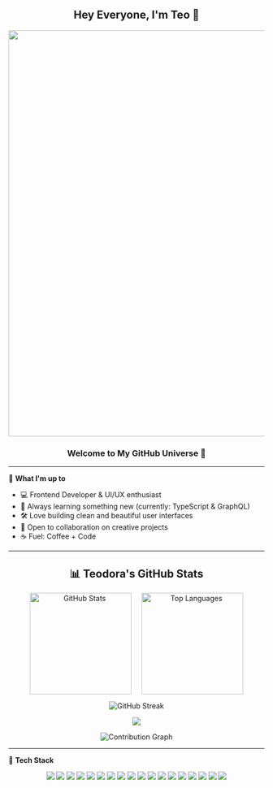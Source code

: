 <h2 align="center"> Hey Everyone, I'm Teo 👋</h2>

<p align="center">
  <img src="https://raw.githubusercontent.com/teoc34/teoc34/main/Pink%20Abstract%20and%20Typographic%20Food%20and%20Beverage%20Banner%20(2).png" width="800" />
</p>

<h3 align="center">Welcome to My GitHub Universe 🚀</h3>

---

🎯 **What I'm up to**
- 💻 Frontend Developer & UI/UX enthusiast
- 🌱 Always learning something new (currently: TypeScript & GraphQL)
- 🛠️ Love building clean and beautiful user interfaces
- 🤝 Open to collaboration on creative projects
- ☕ Fuel: Coffee + Code

---

<h2 align="center">📊 Teodora's GitHub Stats</h2>

<div align="center" style="display: flex; justify-content: center; gap: 20px;">
  
  <img src="https://github-readme-stats.vercel.app/api?username=teoc34&show_icons=true&theme=radical" alt="GitHub Stats" height="200"/>
  
  <img src="https://github-readme-stats.vercel.app/api/top-langs/?username=teoc34&layout=compact&theme=radical" alt="Top Languages" height="200"/>

</div>


<p align="center">
  <img src="https://streak-stats.demolab.com/?user=teoc34&theme=radical&border_radius=5" alt="GitHub Streak" />
</p>

<p align="center">
  <img src="https://github-profile-trophy.vercel.app/?username=teoc34&theme=radical&row=1&column=6" />
</p>

<p align="center">
  <img src="https://github-readme-activity-graph.vercel.app/graph?username=teoc34&theme=radical" alt="Contribution Graph" />
</p>

---

🧰 **Tech Stack**

<p align="center">
  <!-- Languages -->
  <img src="https://img.shields.io/badge/JavaScript-F7DF1E?style=for-the-badge&logo=javascript&logoColor=black" />
  <img src="https://img.shields.io/badge/TypeScript-3178C6?style=for-the-badge&logo=typescript&logoColor=white" />
  <img src="https://img.shields.io/badge/HTML5-E34F26?style=for-the-badge&logo=html5&logoColor=white" />
  <img src="https://img.shields.io/badge/CSS3-1572B6?style=for-the-badge&logo=css3&logoColor=white" />
  <img src="https://img.shields.io/badge/Python-3776AB?style=for-the-badge&logo=python&logoColor=white" />
  <img src="https://img.shields.io/badge/SQL-4479A1?style=for-the-badge&logo=postgresql&logoColor=white" />
  <img src="https://img.shields.io/badge/Java-007396?style=for-the-badge&logo=java&logoColor=white" />

  <!-- Frameworks -->
  <img src="https://img.shields.io/badge/React-61DAFB?style=for-the-badge&logo=react&logoColor=black" />
  <img src="https://img.shields.io/badge/Next.js-000000?style=for-the-badge&logo=nextdotjs&logoColor=white" />
  <img src="https://img.shields.io/badge/Node.js-339933?style=for-the-badge&logo=nodedotjs&logoColor=white" />
  <img src="https://img.shields.io/badge/Express-000000?style=for-the-badge&logo=express&logoColor=white" />

  <!-- Tools -->
  <img src="https://img.shields.io/badge/Git-F05032?style=for-the-badge&logo=git&logoColor=white" />
  <img src="https://img.shields.io/badge/GitHub-181717?style=for-the-badge&logo=github&logoColor=white" />
  <img src="https://img.shields.io/badge/VS%20Code-007ACC?style=for-the-badge&logo=visualstudiocode&logoColor=white" />
  <img src="https://img.shields.io/badge/Figma-F24E1E?style=for-the-badge&logo=figma&logoColor=white" />
  <img src="https://img.shields.io/badge/Postman-FF6C37?style=for-the-badge&logo=postman&logoColor=white" />
  <img src="https://img.shields.io/badge/Power%20BI-F2C811?style=for-the-badge&logo=powerbi&logoColor=black" />
  <img src="https://img.shields.io/badge/Tableau-E97627?style=for-the-badge&logo=tableau&logoColor=white" />
</p>

